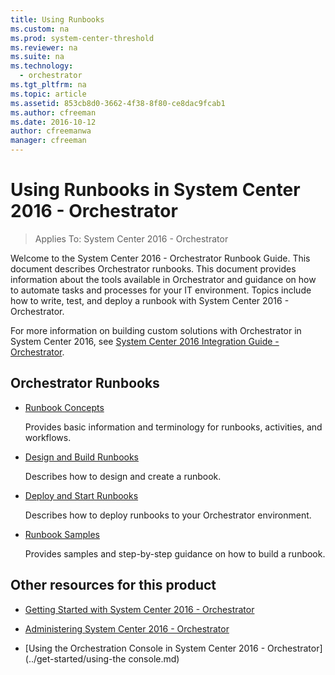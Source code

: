 ```yaml
---
title: Using Runbooks
ms.custom: na
ms.prod: system-center-threshold
ms.reviewer: na
ms.suite: na
ms.technology:
  - orchestrator
ms.tgt_pltfrm: na
ms.topic: article
ms.assetid: 853cb8d0-3662-4f38-8f80-ce8dac9fcab1
ms.author: cfreeman
ms.date: 2016-10-12
author: cfreemanwa
manager: cfreeman
---
```

# Using Runbooks in System Center 2016 - Orchestrator

> Applies To: System Center 2016 - Orchestrator

Welcome to the System Center 2016 - Orchestrator Runbook Guide. This document describes Orchestrator runbooks. This document provides information about the tools available in Orchestrator and guidance on how to automate tasks and processes for your IT environment. Topics include how to write, test, and deploy a runbook with System Center 2016 - Orchestrator.

For more information on building custom solutions with Orchestrator in System Center 2016, see [System Center 2016 Integration Guide \- Orchestrator](http://go.microsoft.com/fwlink/?LinkID=280268).

## Orchestrator Runbooks

-   [Runbook Concepts](../get-started/runbook-concepts.md)

    Provides basic information and terminology for runbooks, activities, and workflows.

-   [Design and Build Runbooks](../manage/design-and-build-runbooks.md)

    Describes how to design and create a runbook.

-   [Deploy and Start Runbooks](../deploy/deploy-and-start-runbooks.md)

    Describes how to deploy runbooks to your Orchestrator environment.

-   [Runbook Samples](../get-started/runbook-samples.md)

    Provides samples and step\-by\-step guidance on how to build a runbook.

## Other resources for this product

-   [Getting Started with System Center 2016 - Orchestrator](../get-started/get-started-with-orchestrator.md)

-   [Administering System Center 2016 - Orchestrator](../manage/administering-orchestrator.md)

-   [Using the Orchestration Console in System Center 2016 - Orchestrator](../get-started/using-the console.md)
